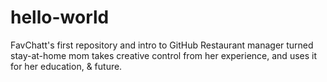 # hello-world
FavChatt's first repository and intro to GitHub
Restaurant manager turned stay-at-home mom takes creative control from her experience, and uses it for her education, & future. 
